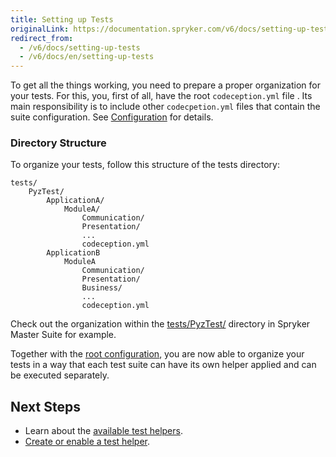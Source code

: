 ```yaml
---
title: Setting up Tests
originalLink: https://documentation.spryker.com/v6/docs/setting-up-tests
redirect_from:
  - /v6/docs/setting-up-tests
  - /v6/docs/en/setting-up-tests
---
```


To get all the things working, you need to prepare a proper organization for your tests. For this, you, first of all, have the root `codeception.yml` file . Its main responsibility is to include other `codecpetion.yml` files that contain the suite configuration. See [Configuration](https://documentation.spryker.com/docs/en/test-framework#configuration) for details.

### Directory Structure
To organize your tests, follow this structure of the tests directory:

```
tests/
    PyzTest/
        ApplicationA/
            ModuleA/
                Communication/
                Presentation/
                ...
                codeception.yml
        ApplicationB
            ModuleA
                Communication/
                Presentation/
                Business/
                ...
                codeception.yml
```

Check out the organization within the [tests/PyzTest/](https://github.com/spryker-shop/suite/tree/master/tests/PyzTest) directory in Spryker Master Suite for example.

Together with the [root configuration](https://documentation.spryker.com/docs/en/test-framework#configuration), you are now able to organize your tests in a way that each test suite can have its own helper applied and can be executed separately.

## Next Steps
* Learn about the [available test helpers](https://documentation.spryker.com/docs/available-test-helpers).
* [Create or enable a test helper](https://documentation.spryker.com/docs/test-helpers).

               
